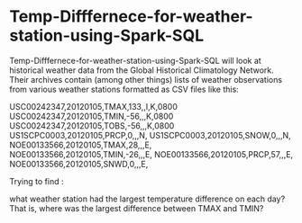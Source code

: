 # Temp-Difffernece-for-weather-station-using-Spark-SQL
Temp-Difffernece-for-weather-station-using-Spark-SQL
will look at historical weather data from the Global Historical Climatology Network. Their archives contain (among other things) lists of weather observations from various weather stations formatted as CSV files like this:

USC00242347,20120105,TMAX,133,,I,K,0800
USC00242347,20120105,TMIN,-56,,,K,0800
USC00242347,20120105,TOBS,-56,,,K,0800
US1SCPC0003,20120105,PRCP,0,,,N,
US1SCPC0003,20120105,SNOW,0,,,N,
NOE00133566,20120105,TMAX,28,,,E,
NOE00133566,20120105,TMIN,-26,,,E,
NOE00133566,20120105,PRCP,57,,,E,
NOE00133566,20120105,SNWD,0,,,E,

Trying to find :

what weather station had the largest temperature difference on each day? That is, where was the largest difference between TMAX and TMIN?


